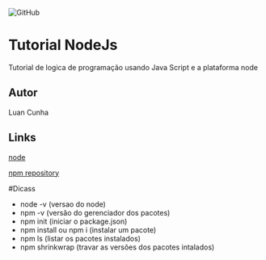 ![GitHub](https://img.shields.io/github/license/lluancunha/node)
# Tutorial NodeJs
Tutorial de logica de programação usando Java Script e a plataforma node
## Autor 
Luan Cunha

## Links
[node](https://nodejs.org/en/)

[npm repository](https://www.npmjs.com/package/repository)

#Dicass
- node -v (versao do node)
- npm -v (versão do gerenciador dos pacotes)
- npm init (iniciar o package.json)
- npm install ou npm i (instalar um pacote)
- npm ls (listar os pacotes instalados)
- npm shrinkwrap (travar as versões dos pacotes intalados)
